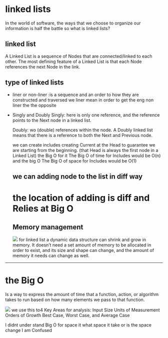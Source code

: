  # linked lists

 In the world of software, the ways that we choose to organize our information is half the battle so what is linked lists?

## linked list

 A Linked List is a sequence of Nodes that are connected/linked to each other. The most defining feature of a Linked List is that each Node references the next Node in the link.

 ## type of linked lists

 - liner or non-liner :is a sequence and an order to how they are constructed and traversed we liner mean in order to get the eng non liner the the opposite
 -  Singly and Doubly
 Singly: here is only one reference, and the reference points to the Next node in a linked list.

    Doubly: wo (double) references within the node. A Doubly linked list means that there is a reference to both the Next and Previous node.

    we can create includes creating Current at the Head to guarantee we are starting from the beginning. (that Head is always the first node in a Linked List) the Big  O for it The Big O of time for Includes would be O(n) and the big O The Big O of space for Includes would be O(1)
    
    ## we can adding node to the list in diff way 
    # the location of adding is diff and Relies at Big O

    ## Memory management
    ![](https://miro.medium.com/max/875/1*G43FVT5xJ1n1QDKVNZUxXQ.jpeg)
    for linked list  a dynamic data structure can shrink and grow in memory. It doesn’t need a set amount of memory to be allocated in order to exist, and its size and shape can change, and the amount of memory it needs can change as well.

-----------------------------------------------------------

# the Big O
Is a way to express the amount of time that a function, action, or algorithm takes to run based on how many elements we pass to that function.

![](https://miro.medium.com/max/625/1*FC0XX0-9Vx7yCS0dTS2Zrw.jpeg)
we use this to4 Key Areas for analysis:
Input Size
Units of Measurement
Orders of Growth
Best Case, Worst Case, and Average Case

 I didnt under stand Big O for space it what space it take or is the space change I am Confused